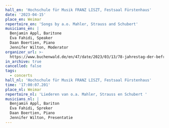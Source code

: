```yaml
---
hall_en: 'Hochschule für Musik FRANZ LISZT, Festsaal Fürstenhaus'
date: '2023-04-15'
place_en: Weimar
repertoire_en: 'Songs by a.o. Mahler, Strauss and Schubert'
musicians_en: |
  Benjamin Appl, Baritone
  Éva Fahidi, Speaker
  Daan Boertien, Piano
  Jennifer Wilton, Moderator
organizer_url: >-
  https://www.buchenwald.de/en/47/date/2023/03/13/78-jahrestag-der-befreiung-der-kz-buchenwald-und-mittelbau-dora/
in_archive: true
cancelled: false
tags:
  - concerts
hall_nl: 'Hochschule für Musik FRANZ LISZT, Festsaal Fürstenhaus'
time: '17:00:07.201'
place_nl: Weimar
repertoire_nl: 'Liederen van o.a. Mahler, Strauss en Schubert '
musicians_nl: |
  Benjamin Appl, Bariton
  Éva Fahidi, Spreker
  Daan Boertien, Piano
  Jennifer Wilton, Presentatie
---
```


